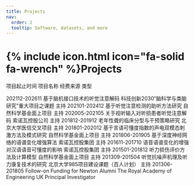 ```yaml
---
title: Projects
nav:
  order: 2
  tooltip: Software, datasets, and more
---
```


# {% include icon.html icon="fa-solid fa-wrench" %}Projects

项目起止时间	项目名称	经费来源	类型 

202112-202611	基于脑机接口技术的听觉注意解码	科技创新2030“脑科学与类脑研究”重大项目之课题 	主持
202101-202412	基于听觉注意检测的助听方法研究	自然科学基金面上项目 	主持
202005-202105	关于视听输入对听损患者听觉注意解码	索诺瓦控股公司 	主持
201812-201912	老年性聋的临床分型与干预策略研究	北京大学医信交叉项目 	主持
201801-202012	基于言语可懂度指数的声电双模态刺激方法及模式研究	自然科学基金面上项目 	主持
201806-201905	基于深度神经网络的语谱变化增强算法	索诺瓦控股集团 	主持
201611-201710	语音语谱变化的增强对汉语语音可懂度的影响	索诺瓦控股集团 	主持
201501-201812	听力损伤评价方法及计算模型	自然科学基金面上项目 	主持
201309-201504	听觉抗噪声机理及听力康复技术的研究	北京大学985项目建设课题（百人计划） 	主持
201306-201805	Follow-on Funding for Newton Alumni	The Royal Academy of Engineering UK 	Principal Investigator

